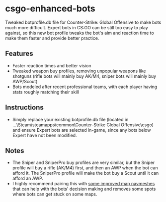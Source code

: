 # csgo-enhanced-bots
Tweaked botprofile.db file for Counter-Strike: Global Offensive to make bots much more difficult.
Expert bots in CS:GO can be still too easy to play against, so this new bot profile tweaks the bot's aim and reaction time to make them faster and provide better practice.

## Features
 - Faster reaction times and better vision
 - Tweaked weapon buy profiles, removing unpopular weapons like shotguns (rifle bots will mainly buy AK/M4, sniper bots will mainly buy AWP/Scout)
 - Bots modeled after recent professional teams, with each player having stats roughly matching their skill
 
 ## Instructions
 - Simply replace your existing botprofile.db file (located in ...\Steam\steamapps\common\Counter-Strike Global Offensive\csgo) and ensure Expert bots are selected in-game, since any bots below Expert have not been modified.
 
 ## Notes
 - The Sniper and SniperPro buy profiles are very similar, but the Sniper profile will buy a rifle (AK/M4) first, and then an AWP when the bot can afford it. The SniperPro profile will make the bot buy a Scout until it can afford an AWP.
 - I highly recommend pairing this with [some improved map navmeshes](https://github.com/manicogaming/NavMeshes) that can help with the bots' decision making and removes some spots where bots can get stuck on some maps.
